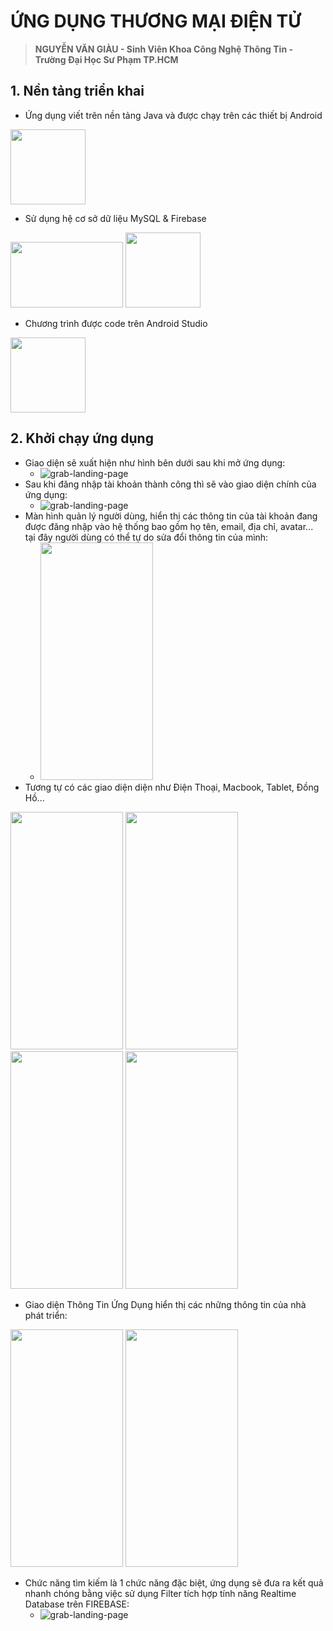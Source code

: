 # ỨNG DỤNG THƯƠNG MẠI ĐIỆN TỬ
> **NGUYỄN VĂN GIÀU - Sinh Viên Khoa Công Nghệ Thông Tin - Trường Đại Học Sư Phạm TP.HCM**

## 1. Nền tảng triển khai

- Ứng dụng viết trên nền tảng Java và được chạy trên các thiết bị Android
<div>
  <img src="https://user-images.githubusercontent.com/75024999/126862145-419f9049-2fd4-45af-bd6b-d5830f5ba4ff.png?raw=true" height="120px" width="120px">
</div>

- Sử dụng hệ cơ sở dữ liệu MySQL & Firebase
<div>
   <img src="https://user-images.githubusercontent.com/75024999/126862148-de0a8610-352b-4d83-b8ea-6e90a4fbdf28.png?raw=true" height="105px" width="180px">
   <img src="https://user-images.githubusercontent.com/75024999/126863039-1da26608-5360-4702-b630-37ffc2b97097.png?raw=true" height="120px" width="120px">
</div> 

- Chương trình được code trên Android Studio
<div>
  <img src="https://user-images.githubusercontent.com/75024999/126862027-d2b66656-2a73-43ec-82d1-41002c66e2fc.png?raw=true" height="120px" width="120px">
</div>
  
## 2. Khởi chạy ứng dụng
- Giao diện sẽ xuất hiện như hình bên dưới sau khi mở ứng dụng:
  + ![grab-landing-page](https://github.com/vangiaurecca/ShopTech_App_Android/blob/main/demo_app.gif)
- Sau khi đăng nhập tài khoản thành công thì sẽ vào giao diện chính của ứng dụng:
  + ![grab-landing-page](https://github.com/vangiaurecca/ShopTech_App_Android/blob/main/dashboard_app.gif)
- Màn hình quản lý người dùng, hiển thị các thông tin của tài khoản đang được đăng nhập vào hệ thống bao gồm họ tên, email, địa chỉ, avatar... tại đây người dùng có thể tự do sửa đổi thông tin của mình:
  + <img src="https://user-images.githubusercontent.com/75024999/126863735-a250a9d8-176f-4d2d-a960-457e06da78df.png?raw=true" height="380px" width="180px">
- Tương tự có các giao diện diện như Điện Thoại, Macbook, Tablet, Đồng Hồ...
<div>
   <img src="https://user-images.githubusercontent.com/75024999/126863857-7728417a-d66d-4ac3-af48-51e2fef2bf64.png?raw=true" height="380px" width="180px">
   <img src="https://user-images.githubusercontent.com/75024999/126863865-ca5f2912-b51c-46eb-b17c-243a38ca7e95.png?raw=true" height="380px" width="180px">
   <img src="https://user-images.githubusercontent.com/75024999/126863869-341f2346-1bf8-486b-8d1a-0a46bf4b251a.png?raw=true" height="380px" width="180px">
   <img src="https://user-images.githubusercontent.com/75024999/126863875-8ad07dc2-a244-453d-b9cc-0a20551b13bd.png?raw=true" height="380px" width="180px">
</div> 

- Giao diện Thông Tin Ứng Dụng hiển thị các những thông tin của nhà phát triển:
<div>
   <img src="https://user-images.githubusercontent.com/75024999/126864733-b0bcdadd-d71d-4ba4-9576-93b310e052bb.png?raw=true" height="380px" width="180px">
   <img src="https://user-images.githubusercontent.com/75024999/126864735-bf249100-a46a-4435-9b30-5da9e183014f.png?raw=true" height="380px" width="180px">
</div> 
 
- Chức năng tìm kiếm là 1 chức năng đặc biệt, ứng dụng sẽ đưa ra kết quả nhanh chóng bằng việc sử dụng Filter tích hợp tính năng 
Realtime Database trên FIREBASE: 
  + ![grab-landing-page](https://github.com/vangiaurecca/ShopTech_App_Android/blob/main/searching_app.gif)
 



